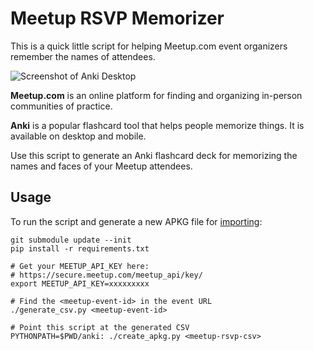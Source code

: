 # Meetup RSVP Memorizer

This is a quick little script for helping Meetup.com event organizers
remember the names of attendees.

![Screenshot of Anki Desktop](https://imgur.com/IepAuja.png)

**Meetup.com** is an online platform for finding and organizing
in-person communities of practice.

**Anki** is a popular flashcard tool that helps people memorize things.
It is available on desktop and mobile.

Use this script to generate an Anki flashcard deck for memorizing the
names and faces of your Meetup attendees.

## Usage

To run the script and generate a new APKG file for
[importing](https://ankidroid.org/docs/manual.html#importing):

```
git submodule update --init
pip install -r requirements.txt

# Get your MEETUP_API_KEY here:
# https://secure.meetup.com/meetup_api/key/
export MEETUP_API_KEY=xxxxxxxxx

# Find the <meetup-event-id> in the event URL
./generate_csv.py <meetup-event-id>

# Point this script at the generated CSV
PYTHONPATH=$PWD/anki: ./create_apkg.py <meetup-rsvp-csv>
```
